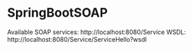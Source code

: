 # SpringBootSOAP

Available SOAP services: http://localhost:8080/Service
WSDL: http://localhost:8080/Service/ServiceHello?wsdl 